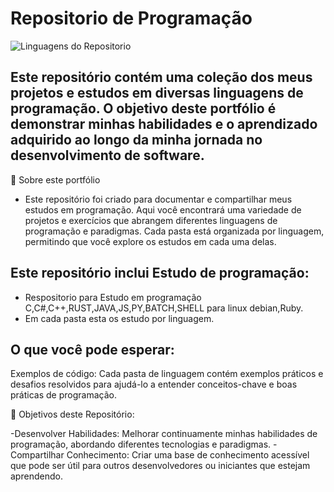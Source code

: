 # Repositorio de Programação
![Linguagens do Repositorio](https://github.com/SidneiAJr/Prog_dev_est/blob/main/img/Linguagens.png)

## Este repositório contém uma coleção dos meus projetos e estudos em diversas linguagens de programação. O objetivo deste portfólio é demonstrar minhas habilidades e o aprendizado adquirido ao longo da minha jornada no desenvolvimento de software.

🚀 Sobre este portfólio
- Este repositório foi criado para documentar e compartilhar meus estudos em programação. Aqui você encontrará uma variedade de projetos e exercícios que abrangem diferentes linguagens de programação e paradigmas. Cada pasta está organizada por linguagem, permitindo que você explore os estudos em cada uma delas.

## Este repositório inclui Estudo de programação:

- Respositorio para Estudo em programação C,C#,C++,RUST,JAVA,JS,PY,BATCH,SHELL para linux debian,Ruby.
- Em cada pasta esta os estudo por linguagem.

## O que você pode esperar:
Exemplos de código: Cada pasta de linguagem contém exemplos práticos e desafios resolvidos para ajudá-lo a entender conceitos-chave e boas práticas de programação.

🚀 Objetivos deste Repositório:

-Desenvolver Habilidades: Melhorar continuamente minhas habilidades de programação, abordando diferentes tecnologias e paradigmas.
-Compartilhar Conhecimento: Criar uma base de conhecimento acessível que pode ser útil para outros desenvolvedores ou iniciantes que estejam aprendendo.

